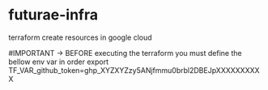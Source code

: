 # futurae-infra
terraform create resources in google cloud

#IMPORTANT -> BEFORE executing the terraform you must define the bellow env var in order
export TF_VAR_github_token=ghp_XYZXYZzy5ANjfmmu0brbl2DBEJpXXXXXXXXXX
